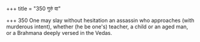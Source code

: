 +++
title = "350 गुरुं वा"

+++
350	One may slay without hesitation an assassin who approaches (with murderous intent), whether (he be one's) teacher, a child or an aged man, or a Brahmana deeply versed in the Vedas.